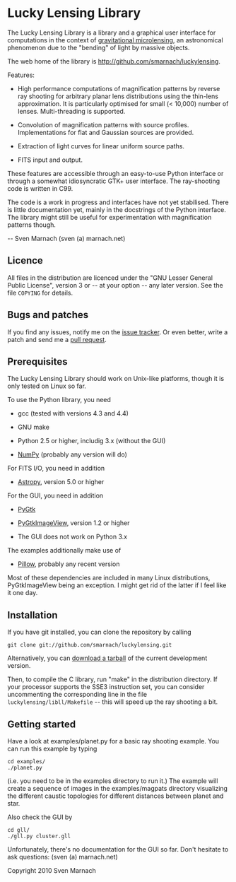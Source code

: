 Lucky Lensing Library
=====================

The Lucky Lensing Library is a library and a graphical user interface
for computations in the context of [gravitational microlensing][1], an
astronomical phenomenon due to the "bending" of light by massive
objects.

The web home of the library is
<http://github.com/smarnach/luckylensing>.

Features:

  * High performance computations of magnification patterns by reverse
    ray shooting for arbitrary planar lens distributions using the
    thin-lens approximation.  It is particularly optimised for small
    (< 10,000) number of lenses.  Multi-threading is supported.

  * Convolution of magnification patterns with source profiles.
    Implementations for flat and Gaussian sources are provided.

  * Extraction of light curves for linear uniform source paths.

  * FITS input and output.

These features are accessible through an easy-to-use Python interface
or through a somewhat idiosyncratic GTK+ user interface.  The
ray-shooting code is written in C99.

The code is a work in progress and interfaces have not yet stabilised.
There is little documentation yet, mainly in the docstrings of the
Python interface.  The library might still be useful for
experimentation with magnification patterns though.

  -- Sven Marnach (sven (a) marnach.net)

Licence
-------

All files in the distribution are licenced under the "GNU Lesser
General Public License", version 3 or -- at your option -- any later
version.  See the file `COPYING` for details.

Bugs and patches
----------------

If you find any issues, notify me on the [issue tracker][3].  Or even
better, write a patch and send me a [pull request][4].

Prerequisites
-------------

The Lucky Lensing Library should work on Unix-like platforms, though
it is only tested on Linux so far.

To use the Python library, you need

  * gcc (tested with versions 4.3 and 4.4)

  * GNU make

  * Python 2.5 or higher, includig 3.x (without the GUI)

  * [NumPy][5] (probably any version will do)

For FITS I/O, you need in addition

  * [Astropy][6], version 5.0 or higher

For the GUI, you need in addition

  * [PyGtk][7]

  * [PyGtkImageView][8], version 1.2 or higher

  * The GUI does not work on Python 3.x

The examples additionally make use of

  * [Pillow][9], probably any recent version

Most of these dependencies are included in many Linux distributions,
PyGtkImageView being an exception.  I might get rid of the latter if I
feel like it one day.

Installation
------------

If you have git installed, you can clone the repository by calling

    git clone git://github.com/smarnach/luckylensing.git

Alternatively, you can [download a tarball][10] of the current
development version.

Then, to compile the C library, run "make" in the distribution
directory.  If your processor supports the SSE3 instruction set, you
can consider uncommenting the corresponding line in the file
`luckylensing/libll/Makefile` -- this will speed up the ray shooting a
bit.

Getting started
---------------

Have a look at examples/planet.py for a basic ray shooting example.
You can run this example by typing

    cd examples/
    ./planet.py

(i.e. you need to be in the examples directory to run it.)  The
example will create a sequence of images in the examples/magpats
directory visualizing the different caustic topologies for different
distances between planet and star.

Also check the GUI by

    cd gll/
    ./gll.py cluster.gll

Unfortunately, there's no documentation for the GUI so far.  Don't
hesitate to ask questions: (sven (a) marnach.net)

  [1]: https://en.wikipedia.org/wiki/Microlensing
  [3]: https://github.com/smarnach/luckylensing/issues
  [4]: https://help.github.com/pull-requests/
  [5]: https://numpy.scipy.org/
  [6]: https://www.astropy.org/
  [7]: https://www.pygtk.org/
  [8]: https://trac.bjourne.webfactional.com/
  [9]: https://python-pillow.org/
 [10]: https://github.com/smarnach/luckylensing/tarball/master

Copyright 2010 Sven Marnach
